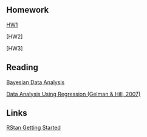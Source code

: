 
## Homework
[HW1](https://kirkvanacore.github.io/Bayesian-Computation-in-Stan-and-R/HW1.html)

[HW2]

[HW3]

## Reading
[Bayesian Data Analysis](https://bookdown.org/marklhc/notes_bookdown/)

[Data Analysis Using Regression (Gelman & Hill, 2007)](https://github.com/bgse-datascience-group8/Statistical-Modelling-and-Inference/blob/master/resources/Gelman%2C%20Hill-Data%20Analysis%20Using%20Regression%20(2007).pdf)

## Links
[RStan Getting Started](https://github.com/stan-dev/rstan/wiki/RStan-Getting-Started)
